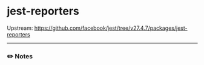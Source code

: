 # jest-reporters

Upstream: https://github.com/facebook/jest/tree/v27.4.7/packages/jest-reporters

---

### :pencil2: Notes
